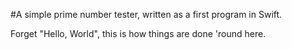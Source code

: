 #A simple prime number tester, written as a first program in Swift.

Forget "Hello, World", this is how things are done 'round here.
